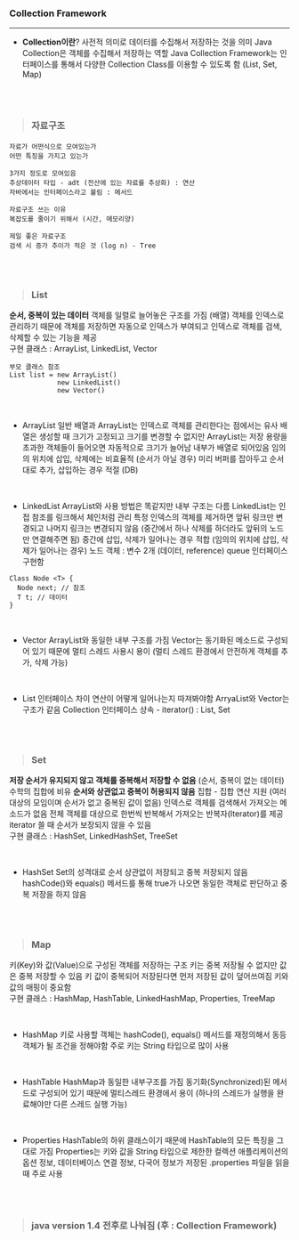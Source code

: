 ### Collection Framework
---

- __Collection이란__?
사전적 의미로 데이터를 수집해서 저장하는 것을 의미
Java Collection은 객체를 수집해서 저장하는 역할
Java Collection Framework는 인터페이스를 통해서 다양한 Collection Class를 이용할 수 있도록 함
(List, Set, Map)

<br><br>

>### __자료구조__

~~~
자료가 어떤식으로 모여있는가
어떤 특징을 가지고 있는가

3가지 정도로 모여있음
추상데이터 타입 - adt (전산에 있는 자료를 추상화) : 연산
자바에서는 인터페이스라고 불림 : 메서드

자료구조 쓰는 이유
복잡도를 줄이기 위해서 (시간, 메모리양)

제일 좋은 자료구조
검색 시 증가 추이가 적은 것 (log n) - Tree
~~~

<br><br>

>### __List__

__순서, 중복이 있는 데이터__
객체를 일렬로 늘어놓은 구조를 가짐 (배열)
객체를 인덱스로 관리하기 때문에 객체를 저장하면 자동으로 인덱스가 부여되고 인덱스로 객체를 검색, 삭제할 수 있는 기능을 제공
<br>
구현 클래스 : ArrayList, LinkedList, Vector
~~~
부모 클래스 참조
List list = new ArrayList()
            new LinkedList()
            new Vector()
~~~

<br>

  - ArrayList
  일반 배열과 ArrayList는 인덱스로 객체를 관리한다는 점에서는 유사
  배열은 생성할 때 크기가 고정되고 크기를 변경할 수 없지만 ArrayList는 저장 용량을 초과한 객체들이 들어오면 자동적으로 크기가 늘어남
  내부가 배열로 되어있음
  임의의 위치에 삽입, 삭제에는 비효율적 (순서가 아닐 경우)
  미리 버퍼를 잡아두고 순서대로 추가, 삽입하는 경우 적절 (DB)

  <br>

  - LinkedList
  ArrayList와 사용 방법은 똑같지만 내부 구조는 다름
  LinkedList는 인접 참조를 링크해서 체인처럼 관리
  특정 인덱스의 객체를 제거하면 앞뒤 링크만 변경되고 나머지 링크는 변경되지 않음
  (중간에서 하나 삭제를 하더라도 앞뒤의 노드만 연결해주면 됨)
  중간에 삽입, 삭제가 일어나는 경우 적합
  (임의의 위치에 삽입, 삭제가 일어나는 경우)
  노드 객체 : 변수 2개 (데이터, reference)
  queue 인터페이스 구현함
  ~~~
  Class Node <T> {
    Node next; // 참조
    T t; // 데이터
  }
  ~~~

  <br>

  - Vector
  ArrayList와 동일한 내부 구조를 가짐
  Vector는 동기화된 메소드로 구성되어 있기 때문에 멀티 스레드 사용시 용이
  (멀티 스레드 환경에서 안전하게 객체를 추가, 삭제 가능)

  <br>

- List 인터페이스 차이
연산이 어떻게 일어나는지 따져봐야함
ArryaList와 Vector는 구조가 같음
Collection 인터페이스 상속 - iterator() : List, Set

<br><br>

>### __Set__

__저장 순서가 유지되지 않고 객체를 중복해서 저장할 수 없음__
(순서, 중복이 없는 데이터)
수학의 집합에 비유
__순서와 상관없고 중복이 허용되지 않음__
집합 - 집합 연산 지원 (여러 대상의 모임이며 순서가 없고 중복된 값이 없음)
인덱스로 객체를 검색해서 가져오는 메소드가 없음
전체 객체를 대상으로 한번씩 반복해서 가져오는 반복자(Iterator)를 제공
iterator 쓸 때 순서가 보장되지 않을 수 있음
<br>
구현 클래스 : HashSet, LinkedHashSet, TreeSet

<br>

  - HashSet
  Set의 성격대로 순서 상관없이 저장되고 중복 저장되지 않음
  hashCode()와 equals() 메서드를 통해 true가 나오면 동일한 객체로 판단하고 중복 저장을 하지 않음

<br><br>

>### __Map__

키(Key)와 값(Value)으로 구성된 객체를 저장하는 구조
키는 중복 저장될 수 없지만 값은 중복 저장할 수 있음
키 값이 중복되어 저장된다면 먼저 저장된 값이 덮어쓰여짐
키와 값의 매핑이 중요함
<br>
구현 클래스 : HashMap, HashTable, LinkedHashMap, Properties, TreeMap

<br>

  - HashMap
  키로 사용할 객체는 hashCode(), equals() 메서드를 재정의해서 동등 객체가 될 조건을 정해야함
  주로 키는 String 타입으로 많이 사용

  <br>

  - HashTable
  HashMap과 동일한 내부구조를 가짐
  동기화(Synchronized)된 메서드로 구성되어 있기 때문에 멀티스레드 환경에서 용이
  (하나의 스레드가 실행을 완료해야만 다른 스레드 실행 가능)

  <br>

  - Properties
  HashTable의 하위 클래스이기 때문에 HashTable의 모든 특징을 그대로 가짐
  Properties는 키와 값을 String 타입으로 제한한 컬렉션
  애플리케이션의 옵션 정보, 데이터베이스 연결 정보, 다국어 정보가 저장된 .properties 파일을 읽을 때 주로 사용

<br><br>

>### __java version 1.4 전후로 나눠짐 (후 : Collection Framework)__
